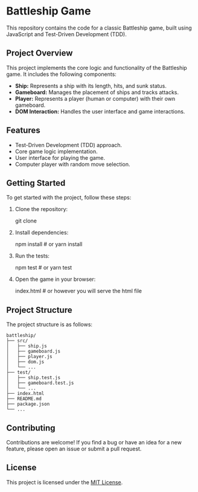 # Battleship Game

This repository contains the code for a classic Battleship game, built using JavaScript and Test-Driven Development (TDD).

## Project Overview

This project implements the core logic and functionality of the Battleship game. It includes the following components:

-   **Ship:** Represents a ship with its length, hits, and sunk status.
-   **Gameboard:** Manages the placement of ships and tracks attacks.
-   **Player:** Represents a player (human or computer) with their own gameboard.
-   **DOM Interaction:** Handles the user interface and game interactions.

## Features

-   Test-Driven Development (TDD) approach.
-   Core game logic implementation.
-   User interface for playing the game.
-   Computer player with random move selection.

## Getting Started

To get started with the project, follow these steps:

1.  Clone the repository:

    git clone <repository-url>

2.  Install dependencies:

    npm install # or yarn install

3.  Run the tests:

    npm test # or yarn test

4.  Open the game in your browser:

    index.html # or however you will serve the html file

## Project Structure

The project structure is as follows:

```
battleship/
├── src/
│   ├── ship.js
│   ├── gameboard.js
│   ├── player.js
│   ├── dom.js
│   └── ...
├── test/
│   ├── ship.test.js
│   ├── gameboard.test.js
│   └── ...
├── index.html
├── README.md
├── package.json
└── ...
```

## Contributing

Contributions are welcome! If you find a bug or have an idea for a new feature, please open an issue or submit a pull request.

## License

This project is licensed under the [MIT License](LICENSE).





